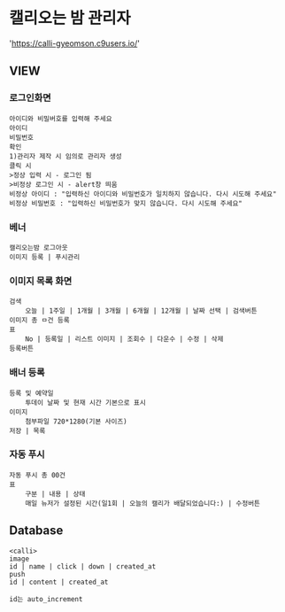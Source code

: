 
<!--     ,-----.,--.                  ,--. ,---.   ,--.,------.  ,------.-->
<!--    '  .--./|  | ,---. ,--.,--. ,-|  || o   \  |  ||  .-.  \ |  .---'-->
<!--    |  |    |  || .-. ||  ||  |' .-. |`..'  |  |  ||  |  \  :|  `--, -->
<!--    '  '--'\|  |' '-' ''  ''  '\ `-' | .'  /   |  ||  '--'  /|  `---.-->
<!--     `-----'`--' `---'  `----'  `---'  `--'    `--'`-------' `------'-->
<!--    ----------------------------------------------------------------- -->


<!--Welcome to your Node.js project on Cloud9 IDE!-->

<!--This chat example showcases how to use `socket.io` with a static `express` server.-->

<!--## Running the server-->

<!--1) Open `server.js` and start the app by clicking on the "Run" button in the top menu.-->

<!--2) Alternatively you can launch the app from the Terminal:-->

<!--    $ node server.js-->

<!--Once the server is running, open the project in the shape of 'https://projectname-username.c9users.io/'. As you enter your name, watch the Users list (on the left) update. Once you press Enter or Send, the message is shared with all connected clients.-->

# 캘리오는 밤 관리자
'https://calli-gyeomson.c9users.io/'
## VIEW
### 로그인화면
    아이디와 비밀버호를 입력해 주세요
    아이디
    비밀번호
    확인
    1)관리자 제작 시 임의로 관리자 생성
    클릭 시
    >정상 입력 시 - 로그인 됨
    >비정상 로그인 시 - alert창 띄움
    비정상 아이디 : "입력하신 아이디와 비밀번호가 일치하지 않습니다. 다시 시도해 주세요"
    비정상 비밀번호 : "입력하신 비밀번호가 맞지 않습니다. 다시 시도해 주세요"
### 베너
    캘리오는밤 로그아웃 
    이미지 등록 | 푸시관리
### 이미지 목록 화면
    검색 
        오늘 | 1주일 | 1개월 | 3개월 | 6개월 | 12개월 | 날짜 선택 | 검색버튼
    이미지 총 ㅁ건 등록
    표
        No | 등록일 | 리스트 이미지 | 조회수 | 다운수 | 수정 | 삭제
    등록버튼
### 배너 등록
    등록 및 예약일 
        투데이 날짜 및 현재 시간 기본으로 표시
    이미지
        첨부파일 720*1280(기본 사이즈)
    저장 | 목록
### 자동 푸시
    자동 푸시 총 00건
    표
        구분 | 내용 | 상태
        매일 뉴저가 설정된 시간(일1회 | 오늘의 캘리가 배달되었습니다:) | 수정버튼
        
## Database
    <calli>
    image
    id | name | click | down | created_at
    push
    id | content | created_at
    
    id는 auto_increment
    